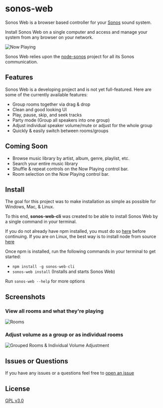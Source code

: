 # sonos-web
Sonos Web is a browser based controller for your [Sonos](https://www.sonos.com/system) sound system.

Install Sonos Web on a single computer and access and manage your system from any browser on your network.

![Now Playing](https://user-images.githubusercontent.com/5977736/50412771-39231e80-07c7-11e9-9dc0-33b6ccb352ab.png)

Sonos Web relies upon the [node-sonos](https://github.com/bencevans/node-sonos) project for all its Sonos communication.

## Features
Sonos Web is a developing project and is not yet full-featured. Here are some of the currently available features:
 * Group rooms together via drag & drop
 * Clean and good looking UI
 * Play, pause, skip, and seek tracks
 * Party mode (Group all speakers into one group)
 * Adjust individual speaker volume/mute or adjust for the whole group
 * Quickly & easily switch between rooms/groups

## Coming Soon
 * Browse music library by artist, album, genre, playlist, etc.
 * Search your entire music library
 * Shuffle & repeat controls on the Now Playing control bar.
 * Room selection on the Now Playing control bar.

## Install
The goal for this project was to make installation as simple as possible for Windows, Mac, & Linux.

To this end, **sonos-web-cli** was created to be able to install Sonos Web by a single command in your terminal.

If you do not already have npm installed, you must do so [here](https://www.npmjs.com/get-npm) before continuing.
If you are on Linux, the best way is to install node from source [here](https://github.com/nodesource/distributions)

Once npm is installed, run the following commands in your terminal to get started:
- `npm install -g sonos-web-cli`
- `sonos-web install` (Installs and starts Sonos Web)

Run `sonos-web --help` for more options

## Screenshots
### View all rooms and what they're playing
![Rooms](https://user-images.githubusercontent.com/5977736/50412873-0b8aa500-07c8-11e9-8ba4-d92767f04b55.png)

### Adjust volume as a group or as individual rooms
![Grouped Rooms & Individual Volume Adjustment](https://user-images.githubusercontent.com/5977736/50412875-0f1e2c00-07c8-11e9-8e11-e5eedae66c74.png)


## Issues or Questions
If you have any issues or a questions feel free to [open an issue](https://github.com/Villarrealized/sonos-web/issues/new)

## License
[GPL v3.0](https://github.com/Villarrealized/sonos-web-cli/blob/master/LICENSE)
